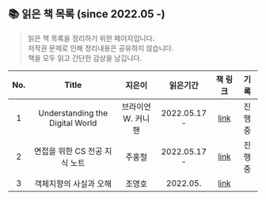 
## 📚 읽은 책 목록 (since 2022.05 -)
> 읽은 책 목록을 정리하기 위한 페이지입니다. <br/>
> 저작권 문제로 인해 정리내용은 공유하지 않습니다. <br/>
> 책을 모두 읽고 간단한 감상을 남깁니다.


| No.|     Title      | 지은이 |                          읽은기간                           | 책 링크 | 기록 |
| :--: |:------------: | :--: | :------------------------------------------------------: |:--:| :--:|
| 1 |Understanding the Digital World |  브라이언 W. 커니핸    | 2022.05.17 -  |[link](http://www.yes24.com/Product/Goods/105803863)| 진행중 |
| 2 |면접을 위한 CS 전공 지식 노트 |  주홍철    | 2022.05.17 -  |[link](http://www.yes24.com/Product/Goods/108887922)| 진행중 |
| 3 |객체지향의 사실과 오해 |  조영호    | 2022.05.  |[link](http://www.yes24.com/24/Category/Series/001?SeriesNumber=106256)| |
